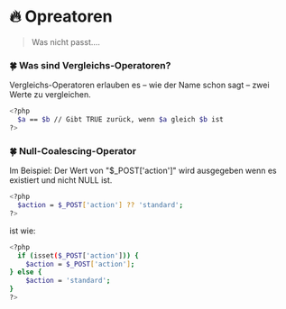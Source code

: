 # :fire: Opreatoren

> Was nicht passt....

### :four_leaf_clover: Was sind Vergleichs-Operatoren?

Vergleichs-Operatoren erlauben es – wie der Name schon sagt – zwei Werte zu vergleichen. 

```sh
<?php
  $a == $b // Gibt TRUE zurück, wenn $a gleich $b ist
?>
```

### :four_leaf_clover: Null-Coalescing-Operator

Im Beispiel: Der Wert von "$_POST['action']" wird ausgegeben wenn es existiert und nicht NULL ist. 
```sh
<?php
  $action = $_POST['action'] ?? 'standard';
?>
```
ist wie:
```sh
<?php
  if (isset($_POST['action'])) {
    $action = $_POST['action'];
} else {
    $action = 'standard';
}
?>
```
